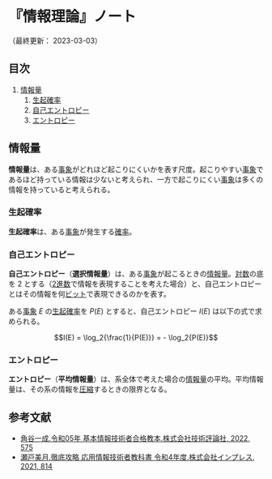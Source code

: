 # 『情報理論』ノート

（最終更新： 2023-03-03）


## 目次

1. [情報量](#情報量)
	1. [生起確率](#生起確率)
	1. [自己エントロピー](#自己エントロピー)
	1. [エントロピー](#エントロピー)


## 情報量

**情報量**は、ある[事象](../../../applied_mathematics/_/chapters/probability_and_statistics.md#事象)がどれほど起こりにくいかを表す尺度。起こりやすい[事象](../../../applied_mathematics/_/chapters/probability_and_statistics.md#事象)であるほど持っている情報は少ないと考えられ、一方で起こりにくい[事象](../../../applied_mathematics/_/chapters/probability_and_statistics.md#事象)は多くの情報を持っていると考えられる。

### 生起確率

**生起確率**は、ある[事象](../../../applied_mathematics/_/chapters/probability_and_statistics.md#事象)が発生する[確率](../../../applied_mathematics/_/chapters/probability_and_statistics.md#確率)。

### 自己エントロピー

**自己エントロピー**（**選択情報量**）は、ある[事象](../../../applied_mathematics/_/chapters/probability_and_statistics.md#事象)が起こるときの[情報量](#情報量)。[対数](../../../applied_mathematics/_/chapters/numerical_calculation.md#対数)の底を $2$ とする（[2進数](../../../discrete_mathematics/_/chapters/radix.md#2進数)で情報を表現することを考えた場合）と、自己エントロピーとはその情報を何[ビット](../../../_/chapters/computer_and_number.md#ビット)で表現できるのかを表す。

ある[事象](../../../applied_mathematics/_/chapters/probability_and_statistics.md#事象) $E$ の[生起確率](#生起確率)を $P(E)$ とすると、自己エントロピー $I(E)$ は以下の式で求められる。

```math
I(E) = \log_2{\frac{1}{P(E)}} = - \log_2{P(E)}
```

### エントロピー

**エントロピー**（**平均情報量**）は、系全体で考えた場合の[情報量](#情報量)の平均。平均情報量は、その系の情報を[圧縮](./coding_theory.md#圧縮)するときの限界となる。


## 参考文献

- [角谷一成.令和05年 基本情報技術者合格教本.株式会社技術評論社, 2022, 575](https://gihyo.jp/book/2022/978-4-297-13164-7)
- [瀬戸美月.徹底攻略 応用情報技術者教科書 令和4年度.株式会社インプレス, 2021, 814](https://book.impress.co.jp/books/1121101057)
